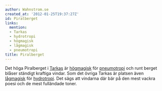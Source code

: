```yaml
---
author: Wahnstrom.se
created_at: '2012-01-25T19:37:27Z'
id: Piralberget
links:
  mention:
  - Tarkas
  - hydrotropi
  - högmagisk
  - lågmagisk
  - pneumotropi
title: Piralberget
---
```


Det höga Piralberget i [Tarkas] är [högmagisk] för [pneumotropi] och runt berget blåser ständigt
kraftiga vindar. Som det övriga Tarkas är platsen även [lågmagisk] för [hydrotropi]. Det sägs att
vindarna där bär på den mest vackra poesi och de mest fulländade toner.

  [Tarkas]: Tarkas
  [högmagisk]: högmagisk
  [pneumotropi]: pneumotropi
  [lågmagisk]: lågmagisk
  [hydrotropi]: hydrotropi